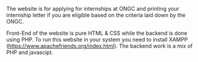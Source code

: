 The website is for applying for internships at ONGC and printing your internship letter if you are eligible based on the criteria laid down by the ONGC. 

Front-End of the website is pure HTML & CSS while the backend is done using PHP. To run this website in your system you need to install XAMPP (https://www.apachefriends.org/index.html). The backend work is a mix of PHP and javascipt.


